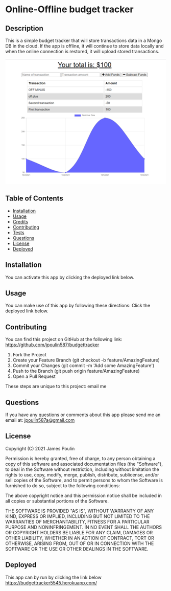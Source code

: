 
# Online-Offline budget tracker 

## Description
This is a simple budget tracker that will store transactions data in a Mongo DB in the cloud.  If the app is offline, it will continue to store data locally and when the online connection is restored, it will upload stored transactions. 

![online/offline budget tracker.](./Screenshot.png)

## Table of Contents
- [Installation](#installation)
- [Usage](#usage)
- [Credits](#credits)
- [Contributing](#contributing)
- [Tests](#tests)
- [Questions](#questions)
- [License](#license)
- [Deployed](#deployed)


## Installation
You can activate this app by clicking the deployed link below. 

## Usage
You can make use of this app by following these directions:  Click the deployed link below.  

## Contributing
You can find this project on GitHub at the following link:
https://github.com/jpoulin587/budgettracker

1. Fork the Project
2. Create your Feature Branch (git checkout -b feature/AmazingFeature)
3. Commit your Changes (git commit -m 'Add some AmazingFeature')
4. Push to the Branch (git push origin feature/AmazingFeature)
5. Open a Pull Request

These steps are unique to this project:
email me

## Questions
If you have any questions or comments about this app please send me an email at: jpoulin587a@gmail.com 

## License 
Copyright (C) 2021  James Poulin

Permission is hereby granted, free of charge, to any person obtaining a copy of this software and associated documentation files (the "Software"), to deal in the Software without restriction, including without limitation the rights to use, copy, modify, merge, publish, distribute, sublicense, and/or sell copies of the Software, and to permit persons to whom the Software is furnished to do so, subject to the following conditions:

The above copyright notice and this permission notice shall be included in all copies or substantial portions of the Software.

THE SOFTWARE IS PROVIDED "AS IS", WITHOUT WARRANTY OF ANY KIND, EXPRESS OR IMPLIED, INCLUDING BUT NOT LIMITED TO THE WARRANTIES OF MERCHANTABILITY, FITNESS FOR A PARTICULAR PURPOSE AND NONINFRINGEMENT. IN NO EVENT SHALL THE AUTHORS OR COPYRIGHT HOLDERS BE LIABLE FOR ANY CLAIM, DAMAGES OR OTHER LIABILITY, WHETHER IN AN ACTION OF CONTRACT, TORT OR OTHERWISE, ARISING FROM, OUT OF OR IN CONNECTION WITH THE SOFTWARE OR THE USE OR OTHER DEALINGS IN THE SOFTWARE.

## Deployed
This app can by run by clicking the link below  
https://budgettracker5545.herokuapp.com/